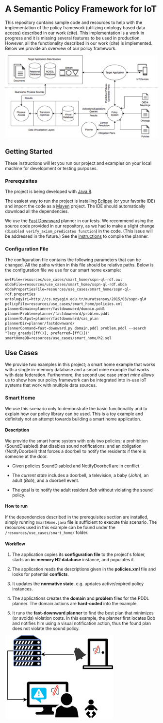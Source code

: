 # A Semantic Policy Framework for IoT

This repository contains sample code and resources to help with the implementation of the policy framework (utilizing ontology based data access) described in our work (cite). 
This implementation is a work in progress and it is missing several features to be used in production. However, all the functionality described in our work (cite) is implemented. Below we provide an overview of our policy framework.

![](/resources/images/obda.png?raw=true)


## Getting Started

These instructions will let you run our project and examples on your local machine for development or testing purposes. 

### Prerequisites

The project is being developed with [Java 8](http://www.oracle.com/technetwork/java/javase/downloads/jdk8-downloads-2133151.html).

The easiest way to run the project is installing [Eclipse](https://www.eclipse.org/downloads/) (or your favorite IDE) and import the code as a [Maven](https://maven.apache.org/install.html) project. The IDE should automatically download all the dependencies.

We use the [Fast Downward](http://fast-downward.org/) planner in our tests. We recommend using the source code provided in our repository, as we had to make a slight change (`disabled verify_axiom_predicates function`) in the code. (This issue will be addressed in the future.) See the [instructions](http://www.fast-downward.org/ObtainingAndRunningFastDownward) to compile the planner. 

### Configuration File

The configuration file contains the following parameters that can be changed. All the paths written in this file should be relative paths. Below is the configuration file we use for our smart home example: 

```
owlFile=resources/use_cases/smart_home/sspn-ql-rdf.owl
obdaFile=resources/use_cases/smart_home/sspn-ql-rdf.obda
obdaPropertiesFile=resources/use_cases/smart_home/sspn-ql-rdf.properties
ontologyIri=http://cs.ozyegin.edu.tr/muratsensoy/2015/03/sspn-ql#
policyFile=resources/use_cases/smart_home/policies.xml
plannerDomain=planner/fastdownward/domain.pddl
plannerProblem=planner/fastdownward/problem.pddl
plannerOutput=planner/fastdownward/sas_plan
plannerDir=planner/fastdownward/
plannerCommand=fast-downward.py domain.pddl problem.pddl --search "lazy_greedy([ff()], preferred=[ff()])"
smartHomeDB=resources/use_cases/smart_home/h2.sql
```

## Use Cases

We provide two examples in this project; a smart home example that works with a single in-memory database and a smart mine example that works with data federation.  Furthermore, the second use case *smart mine* allows us to show how our policy framework can be integrated into in-use IoT systems that work with multiple data sources.

### Smart Home

We use this scenario only to demonstrate the basic functionality and to explain how our policy library can be used. This is a toy example and definitely not an attempt towards building a smart home application.

#### Description

We provide the smart home system with only two policies; a prohibition (SoundDisabled) that disables sound notifications, and an obligation (NotifyDoorbell) that forces a doorbell to notify the residents if there is someone at the door. 


* Given policies SoundDisabled and NotifyDoorbell are in conflict.

* The *current state* includes a doorbell, a television, a baby (*John*), an adult (*Bob*), and a doorbell event. 

* The goal is to notify the adult resident *Bob* without violating the sound policy. 

#### How to run

If the dependencies described in the prerequisites section are installed, simply running  `SmartHome.java` file is sufficient to execute this scenario. The resources used in this example can be found under the `/resources/use_cases/smart_home/` folder.

#### Workflow

1. The application copies its **configuration file** to the project's folder, starts an **in-memory H2 database** instance, and populates it. 

2. The application reads the descriptions given in the **policies.xml** file and looks for potential **conflicts**.

3. It updates the **normative state**. e.g. updates active/expired policy instances.

4. The applications creates the **domain**  and **problem** files for the PDDL planner. The domain actions are **hard-coded** into the example.

5. It runs the **fast-downward planner** to find the best plan that minimizes (or avoids) violation costs. In this example, the planner first locates Bob and notifies him using a visual notification action, thus the found plan does not violate the sound policy.

![](/resources/images/smart_home.png?raw=true)

